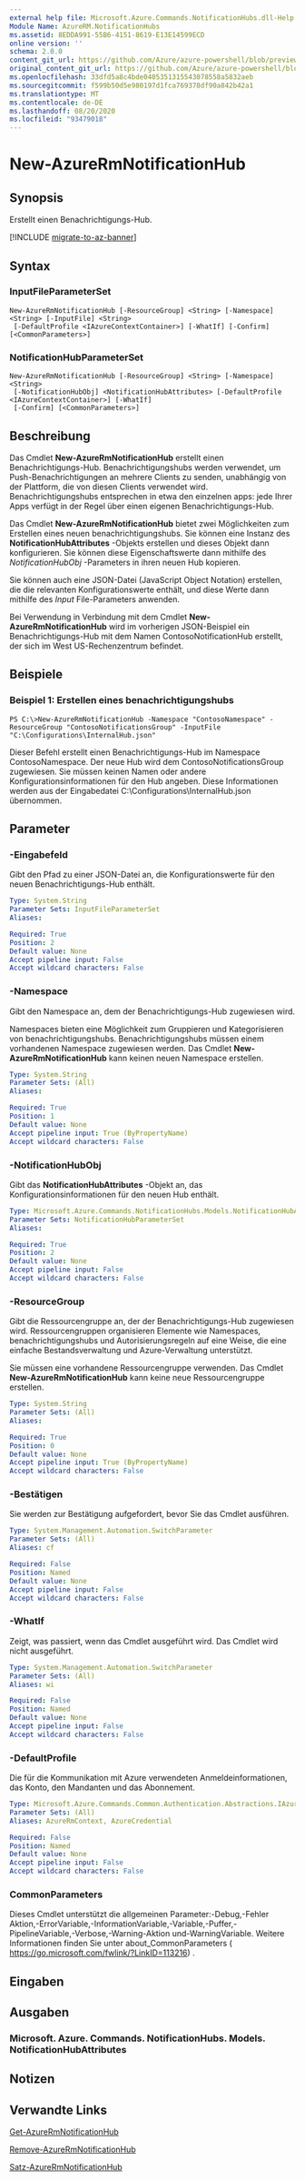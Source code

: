 ```yaml
---
external help file: Microsoft.Azure.Commands.NotificationHubs.dll-Help.xml
Module Name: AzureRM.NotificationHubs
ms.assetid: 8EDDA991-55B6-4151-8619-E13E14599ECD
online version: ''
schema: 2.0.0
content_git_url: https://github.com/Azure/azure-powershell/blob/preview/src/ResourceManager/NotificationHubs/Commands.NotificationHubs/help/New-AzureRmNotificationHub.md
original_content_git_url: https://github.com/Azure/azure-powershell/blob/preview/src/ResourceManager/NotificationHubs/Commands.NotificationHubs/help/New-AzureRmNotificationHub.md
ms.openlocfilehash: 33dfd5a8c4bde0405351315543078558a5832aeb
ms.sourcegitcommit: f599b50d5e980197d1fca769378df90a842b42a1
ms.translationtype: MT
ms.contentlocale: de-DE
ms.lasthandoff: 08/20/2020
ms.locfileid: "93479018"
---
```

# New-AzureRmNotificationHub

## Synopsis
Erstellt einen Benachrichtigungs-Hub.

[!INCLUDE [migrate-to-az-banner](../../includes/migrate-to-az-banner.md)]

## Syntax

### InputFileParameterSet
```
New-AzureRmNotificationHub [-ResourceGroup] <String> [-Namespace] <String> [-InputFile] <String>
 [-DefaultProfile <IAzureContextContainer>] [-WhatIf] [-Confirm] [<CommonParameters>]
```

### NotificationHubParameterSet
```
New-AzureRmNotificationHub [-ResourceGroup] <String> [-Namespace] <String>
 [-NotificationHubObj] <NotificationHubAttributes> [-DefaultProfile <IAzureContextContainer>] [-WhatIf]
 [-Confirm] [<CommonParameters>]
```

## Beschreibung
Das Cmdlet **New-AzureRmNotificationHub** erstellt einen Benachrichtigungs-Hub.
Benachrichtigungshubs werden verwendet, um Push-Benachrichtigungen an mehrere Clients zu senden, unabhängig von der Plattform, die von diesen Clients verwendet wird.
Benachrichtigungshubs entsprechen in etwa den einzelnen apps: jede Ihrer Apps verfügt in der Regel über einen eigenen Benachrichtigungs-Hub.

Das Cmdlet **New-AzureRmNotificationHub** bietet zwei Möglichkeiten zum Erstellen eines neuen benachrichtigungshubs.
Sie können eine Instanz des **NotificationHubAttributes** -Objekts erstellen und dieses Objekt dann konfigurieren.
Sie können diese Eigenschaftswerte dann mithilfe des *NotificationHubObj* -Parameters in ihren neuen Hub kopieren.

Sie können auch eine JSON-Datei (JavaScript Object Notation) erstellen, die die relevanten Konfigurationswerte enthält, und diese Werte dann mithilfe des *Input* File-Parameters anwenden.

Bei Verwendung in Verbindung mit dem Cmdlet **New-AzureRmNotificationHub** wird im vorherigen JSON-Beispiel ein Benachrichtigungs-Hub mit dem Namen ContosoNotificationHub erstellt, der sich im West US-Rechenzentrum befindet.

## Beispiele

### Beispiel 1: Erstellen eines benachrichtigungshubs
```
PS C:\>New-AzureRmNotificationHub -Namespace "ContosoNamespace" -ResourceGroup "ContosoNotificationsGroup" -InputFile "C:\Configurations\InternalHub.json"
```

Dieser Befehl erstellt einen Benachrichtigungs-Hub im Namespace ContosoNamespace.
Der neue Hub wird dem ContosoNotificationsGroup zugewiesen.
Sie müssen keinen Namen oder andere Konfigurationsinformationen für den Hub angeben. Diese Informationen werden aus der Eingabedatei C:\Configurations\InternalHub.json übernommen.

## Parameter

### -Eingabefeld
Gibt den Pfad zu einer JSON-Datei an, die Konfigurationswerte für den neuen Benachrichtigungs-Hub enthält.

```yaml
Type: System.String
Parameter Sets: InputFileParameterSet
Aliases: 

Required: True
Position: 2
Default value: None
Accept pipeline input: False
Accept wildcard characters: False
```

### -Namespace
Gibt den Namespace an, dem der Benachrichtigungs-Hub zugewiesen wird.

Namespaces bieten eine Möglichkeit zum Gruppieren und Kategorisieren von benachrichtigungshubs.
Benachrichtigungshubs müssen einem vorhandenen Namespace zugewiesen werden.
Das Cmdlet **New-AzureRmNotificationHub** kann keinen neuen Namespace erstellen.

```yaml
Type: System.String
Parameter Sets: (All)
Aliases: 

Required: True
Position: 1
Default value: None
Accept pipeline input: True (ByPropertyName)
Accept wildcard characters: False
```

### -NotificationHubObj
Gibt das **NotificationHubAttributes** -Objekt an, das Konfigurationsinformationen für den neuen Hub enthält.

```yaml
Type: Microsoft.Azure.Commands.NotificationHubs.Models.NotificationHubAttributes
Parameter Sets: NotificationHubParameterSet
Aliases: 

Required: True
Position: 2
Default value: None
Accept pipeline input: False
Accept wildcard characters: False
```

### -ResourceGroup
Gibt die Ressourcengruppe an, der der Benachrichtigungs-Hub zugewiesen wird.
Ressourcengruppen organisieren Elemente wie Namespaces, benachrichtigungshubs und Autorisierungsregeln auf eine Weise, die eine einfache Bestandsverwaltung und Azure-Verwaltung unterstützt.

Sie müssen eine vorhandene Ressourcengruppe verwenden.
Das Cmdlet **New-AzureRmNotificationHub** kann keine neue Ressourcengruppe erstellen.

```yaml
Type: System.String
Parameter Sets: (All)
Aliases: 

Required: True
Position: 0
Default value: None
Accept pipeline input: True (ByPropertyName)
Accept wildcard characters: False
```

### -Bestätigen
Sie werden zur Bestätigung aufgefordert, bevor Sie das Cmdlet ausführen.

```yaml
Type: System.Management.Automation.SwitchParameter
Parameter Sets: (All)
Aliases: cf

Required: False
Position: Named
Default value: None
Accept pipeline input: False
Accept wildcard characters: False
```

### -WhatIf
Zeigt, was passiert, wenn das Cmdlet ausgeführt wird. Das Cmdlet wird nicht ausgeführt.

```yaml
Type: System.Management.Automation.SwitchParameter
Parameter Sets: (All)
Aliases: wi

Required: False
Position: Named
Default value: None
Accept pipeline input: False
Accept wildcard characters: False
```

### -DefaultProfile
Die für die Kommunikation mit Azure verwendeten Anmeldeinformationen, das Konto, den Mandanten und das Abonnement.

```yaml
Type: Microsoft.Azure.Commands.Common.Authentication.Abstractions.IAzureContextContainer
Parameter Sets: (All)
Aliases: AzureRmContext, AzureCredential

Required: False
Position: Named
Default value: None
Accept pipeline input: False
Accept wildcard characters: False
```

### CommonParameters
Dieses Cmdlet unterstützt die allgemeinen Parameter:-Debug,-Fehler Aktion,-ErrorVariable,-InformationVariable,-Variable,-Puffer,-PipelineVariable,-Verbose,-Warning-Aktion und-WarningVariable. Weitere Informationen finden Sie unter about_CommonParameters ( https://go.microsoft.com/fwlink/?LinkID=113216) .

## Eingaben

## Ausgaben

### Microsoft. Azure. Commands. NotificationHubs. Models. NotificationHubAttributes

## Notizen

## Verwandte Links

[Get-AzureRmNotificationHub](./Get-AzureRmNotificationHub.md)

[Remove-AzureRmNotificationHub](./Remove-AzureRmNotificationHub.md)

[Satz-AzureRmNotificationHub](./Set-AzureRmNotificationHub.md)



